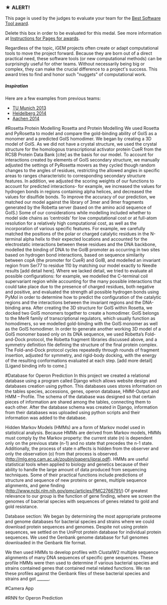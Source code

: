 ### ★ ALERT!

This page is used by the judges to evaluate your team for the [Best Software Tool award](http://2016.igem.org/Judging/Awards).

Delete this box in order to be evaluated for this medal. See more information at [Instructions for Pages for awards](http://2016.igem.org/Judging/Pages_for_Awards/Instructions).

Regardless of the topic, iGEM projects often create or adapt computational tools to move the project forward. Because they are born out of a direct practical need, these software tools (or new computational methods) can be surprisingly useful for other teams. Without necessarily being big or complex, they can make the crucial difference to a project's success. This award tries to find and honor such "nuggets" of computational work.

##### Inspiration

Here are a few examples from previous teams:

*   [TU Munich 2013](http://2013.igem.org/Team:TU-Munich/Results/Software)
*   [Heidelberg 2014](http://2014.igem.org/Team:Heidelberg/Software)
*   [Aachen 2014](http://2014.igem.org/Team:Aachen/Project/Measurement_Device#Software)

#Rosetta Protein Modelling
Rosetta and Protein Modelling
We used Rosetta and PyRosetta to model and compare the gold-binding ability of GolS as a monomer and a predicted GolS homodimer. 
We began by creating a 3D model of GolS. As we did not have a crystal structure, we used the crystal structure for the homologous transcriptional activator protein CueR from the RCSB Protein Data Bank [cite] as the basis for our model. To account for interactions created by elements of GolS secondary structure, we manually adjusted the settings of PyRosetta movers as they cycled though random changes to the angles of residues, restricting the allowed angles in specific areas to ranges characteristic to corresponding secondary structure features. In addition, we adjusted the scoring weights of our functions to account for predicted interactions- for example, we increased the values for hydrogen bonds in regions containing alpha helices, and decreased the values for disulfide bonds. To improve the accuracy of our prediction, we matched our model against the library of 3mer and 9mer fragments generated by the Robetta server (based on the amino acid sequence of GolS.) 
Some of our considerations while modelling included whether to model side chains as ‘centroids’ for low computational cost or at full-atom resolution for a relatively high computational cost, as well as the incorporation of various specific features. For example, we carefully matched the positions of the polar or charged catalytic residues in the N-terminal alpha helix to their expected locations and accounted for the electrostatic interactions between these residues and the DNA backbone, modelled the binding of DNA to the GolB promoter as occurring in two sites based on hydrogen bond interactions, based on sequence similarity between copA (the promoter for CueR) and GolB, and modelled an invariant region from Ser77 to residue 110 by matching our model exactly to Needle results [add detail here]. Where we lacked detail, we tried to evaluate all possible configurations: for example, we modelled the C-terminal coil supervariant region while accounting for the many possible interactions that could take place due to the presence of charged residues, both negative and positive, and evaluated the strength all possible hydrogen bonds using PyMol in order to determine how to predict the configuration of the catalytic regions and the interactions between the invariant regions and the DNA-binding area.
After creating the 3D structure for GolS within Rosetta, we docked two GolS monomers together to create a homodimer. GolS belongs to the MerR family of transcriptional regulators, which usually function as homodimers, so we modelled gold-binding with the GolS monomer as well as the GolS homodimer. In order to generate another working 3D model of a GolS monomer based only on its DNA sequence, we used Robetta’s Fold-and-Dock protocol, the Robetta fragment libraries discussed above, and a symmetry definition file defining the structure of the final protein complex. The Fold-and-Dock protocol cycles repeatedly through rounds of fragment insertion, adjusted for symmetry, and rigid-body docking, with the energy of the resulting conformations evaluated at each step. [add more detail]
[Ligand binding info to come.]

#Database for Operon Prediction
In this project we created a relational database using a program called Django which allows website design and databases creation using python.  This databases uses stores information on the tables species, accessions, genes, operon database, HMM-Output and HMM – Profile. The schema of the database was designed so that certain pieces of information are shared among the tables, connecting them to each other. After the database schema was created in Django, information from their databases was uploaded using python scripts and their information was added to the database.

Hidden Markov Models (HMMs) are a form of Markov model used in statistical analysis. Because HMMs are derived from Markov models, HMMs must comply by the Markov property: the current state (n) is dependent only on the previous state (n-1) and no state that precedes the n-1 state. Additionally, the process of state n affects is hidden from the observer and only the observation (o) from that process is observed.  (http://mlg.eng.cam.ac.uk/zoubin/papers/ijprai.pdf). HMMs are useful statistical tools when applied to biology and genetics because of their ability to handle the large amount of data produced from sequencing techniques. Some of their practical functions include predictions of structure and sequence of new proteins or genes, multiple sequence alignments, and gene finding (http://www.ncbi.nlm.nih.gov/pmc/articles/PMC2766791/) Of greatest relevance to our group is the function of gene finding, where we screen the genomes of bacterial species with sequences of genes related to gold and gold resistance.  

Database section: We began by determining the most appropriate proteome and genome databases for bacterial species and strains where we could download protein sequences and genomes. Despite not using protein sequences, we settled on the UniProt protein database for individual protein sequences. We used the Genbank genome database for full genomes downloaded in the Genbank file format. 

We then used HMMs to develop profiles with ClustalW2 multiple sequence alignments of many DNA sequences of specific gene sequences. These profile HMMs were then used to determine if various bacterial species and strains contained genes that contained metal related functions. We ran these profiles against the Genbank files of these bacterial species and strains and got ______. 


#Camera App

#RNN for Operon Prediction
